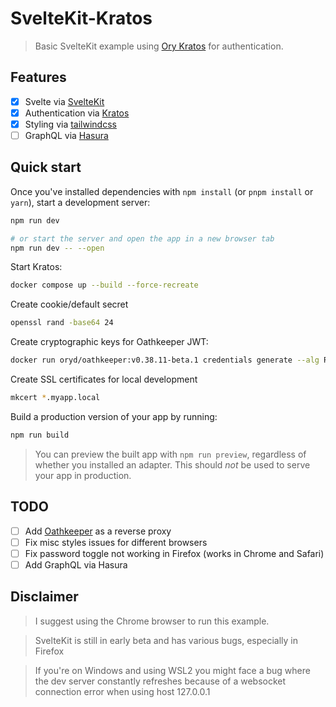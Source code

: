 # SvelteKit-Kratos

> Basic SvelteKit example using [Ory Kratos](https://ory.sh/kratos) for authentication.

## Features

- [x] Svelte via [SvelteKit](https://kit.svelte.dev)
- [x] Authentication via [Kratos](https://ory.sh/kratos)
- [x] Styling via [tailwindcss](https://tailwindcss.com)
- [ ] GraphQL via [Hasura](https://hasura.io/)

## Quick start

Once you've installed dependencies with `npm install` (or `pnpm install` or `yarn`), start a development server:

```bash
npm run dev

# or start the server and open the app in a new browser tab
npm run dev -- --open
```

Start Kratos:

```bash
docker compose up --build --force-recreate
```

Create cookie/default secret

```bash
openssl rand -base64 24
```

Create cryptographic keys for Oathkeeper JWT:

```bash
docker run oryd/oathkeeper:v0.38.11-beta.1 credentials generate --alg RS256 > ./.oathkeeper/id_token.jwks.json
```

Create SSL certificates for local development

```bash
mkcert *.myapp.local
```

Build a production version of your app by running:

```bash
npm run build
```

> You can preview the built app with `npm run preview`, regardless of whether you installed an adapter. This should _not_ be used to serve your app in production.

## TODO

- [ ] Add [Oathkeeper](https://ory.sh/oathkeeper) as a reverse proxy
- [ ] Fix misc styles issues for different browsers
- [ ] Fix password toggle not working in Firefox (works in Chrome and Safari)
- [ ] Add GraphQL via Hasura

## Disclaimer

> I suggest using the Chrome browser to run this example.

> SvelteKit is still in early beta and has various bugs, especially in Firefox

> If you're on Windows and using WSL2 you might face a bug where the dev server constantly refreshes because of a websocket connection error when using host 127.0.0.1
